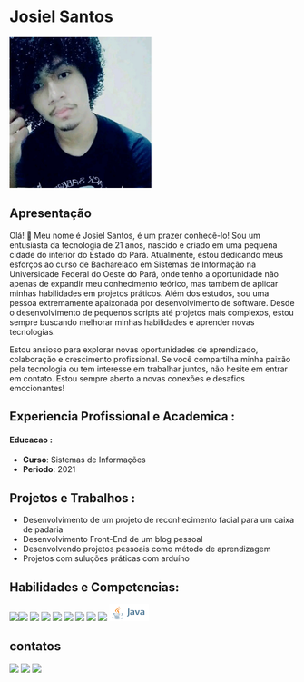 # Josiel Santos
<img src="foto.jpeg" width="250" >

## Apresentação

Olá! 👋 Meu nome é Josiel Santos, é um prazer conhecê-lo! Sou um entusiasta da tecnologia de 21 anos, nascido e criado em uma pequena cidade do interior do Estado do Pará. Atualmente, estou dedicando meus esforços ao curso de Bacharelado em Sistemas de Informação na Universidade Federal do Oeste do Pará, onde tenho a oportunidade não apenas de expandir meu conhecimento teórico, mas também de aplicar minhas habilidades em projetos práticos. Além dos estudos, sou uma pessoa extremamente apaixonada por desenvolvimento de software. Desde o desenvolvimento de pequenos scripts até projetos mais complexos, estou sempre buscando melhorar minhas habilidades e aprender novas tecnologias.

Estou ansioso para explorar novas oportunidades de aprendizado, colaboração e crescimento profissional. Se você compartilha minha paixão pela tecnologia ou tem interesse em trabalhar juntos, não hesite em entrar em contato. Estou sempre aberto a novas conexões e desafios emocionantes!
## Experiencia Profissional e Academica : 

#### Educacao :

- **Curso**: Sistemas de Informações
- **Periodo**: 2021


## Projetos e Trabalhos :

- Desenvolvimento de um projeto de reconhecimento facial para um caixa de padaria
- Desenvolvimento Front-End de um blog pessoal
- Desenvolvendo projetos pessoais como método de aprendizagem
- Projetos com suluções práticas com arduíno
## Habilidades e Competencias:
<img src="https://img.shields.io/badge/HTML5-E34F26?style=for-the-badge&logo=html5&logoColor=white" data-canonical-src="https://img.shields.io/badge/-HTML5-E34F26?style=flat-square&amp;logo=html5&amp;logoColor=white" style="max-width: 100%;"><img scr="https://img.shields.io/badge/JavaScript-323330?style=for-the-badge&logo=javascript&logoColor=F7DF1E"><img src="https://img.shields.io/badge/CSS3-1572B6?style=for-the-badge&logo=css3&logoColor=white">
<img src="https://img.shields.io/badge/Python-FFD43B?style=for-the-badge&logo=python&logoColor=blue">
<img src="https://img.shields.io/badge/PHP-777BB4?style=for-the-badge&logo=php&logoColor=white">
<img src="https://img.shields.io/badge/MySQL-005C84?style=for-the-badge&logo=mysql&logoColor=white">
<img src="https://img.shields.io/badge/Node%20js-339933?style=for-the-badge&logo=nodedotjs&logoColor=white">
<img src="https://img.shields.io/badge/Linux-FCC624?style=for-the-badge&logo=linux&logoColor=black">
<img src="https://img.shields.io/badge/Arduino-00979D?style=for-the-badge&logo=Arduino&logoColor=white">
<img src="https://img.shields.io/badge/GIT-E44C30?style=for-the-badge&logo=git&logoColor=white">
<img src="java_logo.png" width="70" height="30">

## contatos
<a href="https://wa.me/559392457354"><img src="https://img.shields.io/badge/WhatsApp-25D366?style=for-the-badge&logo=whatsapp&logoColor=white"></a>
<a href="mailto:josielufopa@gmail.com"><img src="https://img.shields.io/badge/Gmail-D14836?style=for-the-badge&logo=gmail&logoColor=white"></a>
<a href="https://www.instagram.com/_josiel.santos?igsh=YzljYTk1ODg3Zg=="><img src="https://img.shields.io/badge/Instagram-E4405F?style=for-the-badge&logo=instagram&logoColor=white"></a>

